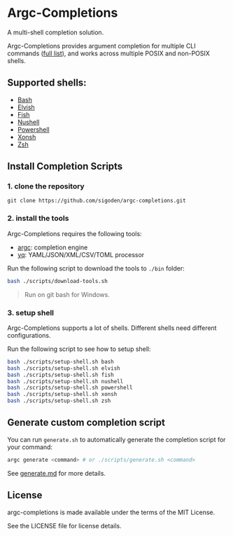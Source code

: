 # Argc-Completions

A multi-shell completion solution.

Argc-Completions provides argument completion for multiple CLI commands ([full list](completions)), and works across multiple POSIX and non-POSIX shells.

## Supported shells:

- [Bash](https://www.gnu.org/software/bash/)
- [Elvish](https://elv.sh/)
- [Fish](https://fishshell.com/)
- [Nushell](https://www.nushell.sh/)
- [Powershell](https://microsoft.com/powershell)
- [Xonsh](https://xon.sh/)
- [Zsh](https://www.zsh.org/)

## Install Completion Scripts

### 1. clone the repository

```
git clone https://github.com/sigoden/argc-completions.git
```

### 2. install the tools

Argc-Completions requires the following tools:

- [argc](https://github.com/sigoden/argc): completion engine
- [yq](https://github.com/mikefarah/yq): YAML/JSON/XML/CSV/TOML processor

Run the following script to download the tools to `./bin` folder:

```sh
bash ./scripts/download-tools.sh
```

> Run on git bash for Windows.

### 3. setup shell

Argc-Completions supports a lot of shells. Different shells need different configurations.

Run the following script to see how to setup shell:

```sh
bash ./scripts/setup-shell.sh bash
bash ./scripts/setup-shell.sh elvish
bash ./scripts/setup-shell.sh fish
bash ./scripts/setup-shell.sh nushell
bash ./scripts/setup-shell.sh powershell
bash ./scripts/setup-shell.sh xonsh
bash ./scripts/setup-shell.sh zsh
```

## Generate custom completion script

You can run `generate.sh` to automatically generate the completion script for your command:

```sh
argc generate <command> # or ./scripts/generate.sh <command>
```

See [generate.md](docs/generate.md) for more details.

## License

argc-completions is made available under the terms of the MIT License. 

See the LICENSE file for license details.